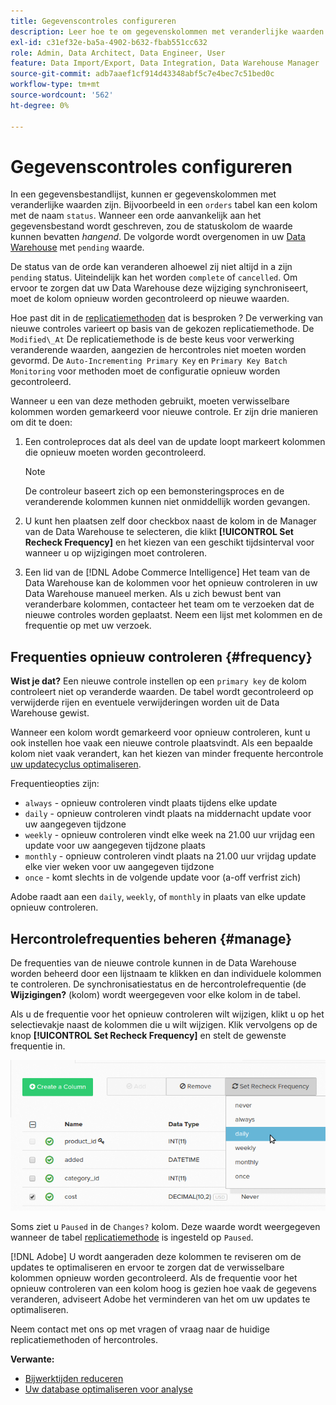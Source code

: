 ```yaml
---
title: Gegevenscontroles configureren
description: Leer hoe te om gegevenskolommen met veranderlijke waarden te vormen.
exl-id: c31ef32e-ba5a-4902-b632-fbab551cc632
role: Admin, Data Architect, Data Engineer, User
feature: Data Import/Export, Data Integration, Data Warehouse Manager
source-git-commit: adb7aaef1cf914d43348abf5c7e4bec7c51bed0c
workflow-type: tm+mt
source-wordcount: '562'
ht-degree: 0%

---
```


# Gegevenscontroles configureren

In een gegevensbestandlijst, kunnen er gegevenskolommen met veranderlijke waarden zijn. Bijvoorbeeld in een `orders` tabel kan een kolom met de naam `status`. Wanneer een orde aanvankelijk aan het gegevensbestand wordt geschreven, zou de statuskolom de waarde kunnen bevatten _hangend_. De volgorde wordt overgenomen in uw [Data Warehouse](../data-warehouse-mgr/tour-dwm.md) met `pending` waarde.

De status van de orde kan veranderen alhoewel zij niet altijd in a zijn `pending` status. Uiteindelijk kan het worden `complete` of `cancelled`. Om ervoor te zorgen dat uw Data Warehouse deze wijziging synchroniseert, moet de kolom opnieuw worden gecontroleerd op nieuwe waarden.

Hoe past dit in de [replicatiemethoden](../data-warehouse-mgr/cfg-replication-methods.md) dat is besproken ? De verwerking van nieuwe controles varieert op basis van de gekozen replicatiemethode. De `Modified\_At` De replicatiemethode is de beste keus voor verwerking veranderende waarden, aangezien de hercontroles niet moeten worden gevormd. De `Auto-Incrementing Primary Key` en `Primary Key Batch Monitoring` voor methoden moet de configuratie opnieuw worden gecontroleerd.

Wanneer u een van deze methoden gebruikt, moeten verwisselbare kolommen worden gemarkeerd voor nieuwe controle. Er zijn drie manieren om dit te doen:

1. Een controleproces dat als deel van de update loopt markeert kolommen die opnieuw moeten worden gecontroleerd.

   >[!NOTE]
   >
   >De controleur baseert zich op een bemonsteringsproces en de veranderende kolommen kunnen niet onmiddellijk worden gevangen.

1. U kunt hen plaatsen zelf door checkbox naast de kolom in de Manager van de Data Warehouse te selecteren, die klikt **[!UICONTROL Set Recheck Frequency]** en het kiezen van een geschikt tijdsinterval voor wanneer u op wijzigingen moet controleren.

1. Een lid van de [!DNL Adobe Commerce Intelligence] Het team van de Data Warehouse kan de kolommen voor het opnieuw controleren in uw Data Warehouse manueel merken. Als u zich bewust bent van veranderbare kolommen, contacteer het team om te verzoeken dat de nieuwe controles worden geplaatst. Neem een lijst met kolommen en de frequentie op met uw verzoek.

## Frequenties opnieuw controleren {#frequency}

**Wist je dat?**
Een nieuwe controle instellen op een `primary key` de kolom controleert niet op veranderde waarden. De tabel wordt gecontroleerd op verwijderde rijen en eventuele verwijderingen worden uit de Data Warehouse gewist.

Wanneer een kolom wordt gemarkeerd voor opnieuw controleren, kunt u ook instellen hoe vaak een nieuwe controle plaatsvindt. Als een bepaalde kolom niet vaak verandert, kan het kiezen van minder frequente hercontrole [uw updatecyclus optimaliseren](../../best-practices/reduce-update-cycle-time.md).

Frequentieopties zijn:

* `always` - opnieuw controleren vindt plaats tijdens elke update
* `daily` - opnieuw controleren vindt plaats na middernacht update voor uw aangegeven tijdzone
* `weekly` - opnieuw controleren vindt elke week na 21.00 uur vrijdag een update voor uw aangegeven tijdzone plaats
* `monthly` - opnieuw controleren vindt plaats na 21.00 uur vrijdag update elke vier weken voor uw aangegeven tijdzone
* `once` - komt slechts in de volgende update voor (a-off verfrist zich)

Adobe raadt aan een `daily`, `weekly`, of `monthly` in plaats van elke update opnieuw controleren.

## Hercontrolefrequenties beheren {#manage}

De frequenties van de nieuwe controle kunnen in de Data Warehouse worden beheerd door een lijstnaam te klikken en dan individuele kolommen te controleren. De synchronisatiestatus en de hercontrolefrequentie (de **Wijzigingen?** (kolom) wordt weergegeven voor elke kolom in de tabel.

Als u de frequentie voor het opnieuw controleren wilt wijzigen, klikt u op het selectievakje naast de kolommen die u wilt wijzigen. Klik vervolgens op de knop **[!UICONTROL Set Recheck Frequency]** en stelt de gewenste frequentie in.

![](../../assets/dwm-recheck.png)

Soms ziet u `Paused` in de `Changes?` kolom. Deze waarde wordt weergegeven wanneer de tabel [replicatiemethode](../../data-analyst/data-warehouse-mgr/cfg-data-rechecks.md) is ingesteld op `Paused`.

[!DNL Adobe] U wordt aangeraden deze kolommen te reviseren om de updates te optimaliseren en ervoor te zorgen dat de verwisselbare kolommen opnieuw worden gecontroleerd. Als de frequentie voor het opnieuw controleren van een kolom hoog is gezien hoe vaak de gegevens veranderen, adviseert Adobe het verminderen van het om uw updates te optimaliseren.

Neem contact met ons op met vragen of vraag naar de huidige replicatiemethoden of hercontroles.

**Verwante:**

* [Bijwerktijden reduceren](../../best-practices/reduce-update-cycle-time.md)
* [Uw database optimaliseren voor analyse](../../best-practices/opt-db-analysis.md)
